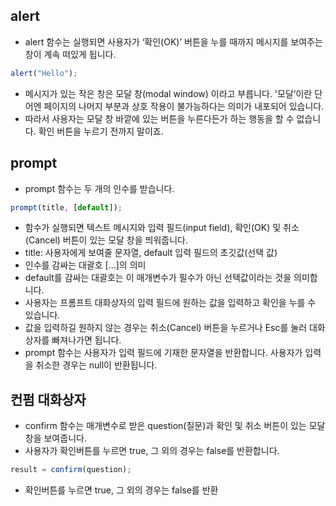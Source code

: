 ## alert
- alert 함수는 실행되면 사용자가 ‘확인(OK)’ 버튼을 누를 때까지 메시지를 보여주는 창이 계속 떠있게 됩니다.
```javascript
alert("Hello");
```
- 메시지가 있는 작은 창은 모달 창(modal window) 이라고 부릅니다. '모달’이란 단어엔 페이지의 나머지 부분과 상호 작용이 불가능하다는 의미가 내포되어 있습니다.
- 따라서 사용자는 모달 창 바깥에 있는 버튼을 누른다든가 하는 행동을 할 수 없습니다. 확인 버튼을 누르기 전까지 말이죠.

## prompt
- prompt 함수는 두 개의 인수를 받습니다.
```javascript
prompt(title, [default]);
```
- 함수가 실행되면 텍스트 메시지와 입력 필드(input field), 확인(OK) 및 취소(Cancel) 버튼이 있는 모달 창을 띄워줍니다.
- title: 사용자에게 보여줄 문자열, default 입력 필드의 초깃값(선택 값) 
- 인수를 감싸는 대괄호 [...]의 의미
- default를 감싸는 대괄호는 이 매개변수가 필수가 아닌 선택값이라는 것을 의미합니다.
- 사용자는 프롬프트 대화상자의 입력 필드에 원하는 값을 입력하고 확인을 누를 수 있습니다. 
- 값을 입력하길 원하지 않는 경우는 취소(Cancel) 버튼을 누르거나 Esc를 눌러 대화상자를 빠져나가면 됩니다.
- prompt 함수는 사용자가 입력 필드에 기재한 문자열을 반환합니다. 사용자가 입력을 취소한 경우는 null이 반환됩니다.

## 컨펌 대화상자
- confirm 함수는 매개변수로 받은 question(질문)과 확인 및 취소 버튼이 있는 모달 창을 보여줍니다.
- 사용자가 확인버튼를 누르면 true, 그 외의 경우는 false를 반환합니다.
```javascript
result = confirm(question);
```
- 확인버튼를 누르면 true, 그 외의 경우는 false를 반환

